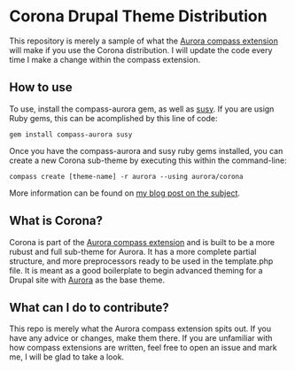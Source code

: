 # Corona Drupal Theme Distribution

This repository is merely a sample of what the [Aurora compass extension](https://github.com/Snugug/Aurora) will make if you use the Corona distribution. I will update the code every time I make a change within the compass extension.

## How to use

To use, install the compass-aurora gem, as well as [susy](http://susy.oddbird.net). If you are usign Ruby gems, this can be acomplished by this line of code:

```
gem install compass-aurora susy
```

Once you have the compass-aurora and susy ruby gems installed, you can create a new Corona sub-theme by executing this within the command-line:
```
compass create [theme-name] -r aurora --using aurora/corona
```

More information can be found on [my blog post on the subject](http://fourkitchens.com/blog/2012/11/13/compass-aurora-corona-oh-my).


## What is Corona?

Corona is part of the [Aurora compass extension](https://github.com/Snugug/Aurora) and is built to be a more rubust and full sub-theme for Aurora. It has a more complete partial structure, and more preprocessors ready to be used in the template.php file. It is meant as a good boilerplate to begin advanced theming for a Drupal site with [Aurora](http://www.drupal.org/project/aurora) as the base theme.

## What can I do to contribute?

This repo is merely what the Aurora compass extension spits out. If you have any advice or changes, make them there. If you are unfamiliar with how compass extensions are written, feel free to open an issue and mark me, I will be glad to take a look.
